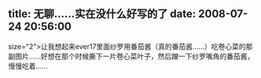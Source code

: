 title: 无聊……实在没什么好写的了
date: 2008-07-24 20:56:00
---

 size="2">让我想起来ever17里面纱罗用番茄酱（真的番茄酱……）吃卷心菜的那副图片……好想在那个时候撕下一片卷心菜叶子，然后蹭一下纱罗嘴角的番茄酱，慢慢吃着……
